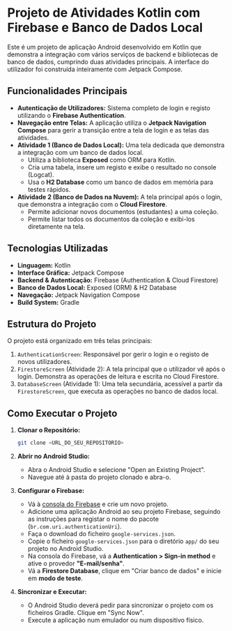 # Projeto de Atividades Kotlin com Firebase e Banco de Dados Local

Este é um projeto de aplicação Android desenvolvido em Kotlin que demonstra a integração com vários serviços de backend e bibliotecas de banco de dados, cumprindo duas atividades principais. A interface do utilizador foi construída inteiramente com Jetpack Compose.

## Funcionalidades Principais

* **Autenticação de Utilizadores:** Sistema completo de login e registo utilizando o **Firebase Authentication**.
* **Navegação entre Telas:** A aplicação utiliza o **Jetpack Navigation Compose** para gerir a transição entre a tela de login e as telas das atividades.
* **Atividade 1 (Banco de Dados Local):** Uma tela dedicada que demonstra a integração com um banco de dados local.
    * Utiliza a biblioteca **Exposed** como ORM para Kotlin.
    * Cria uma tabela, insere um registo e exibe o resultado no console (Logcat).
    * Usa o **H2 Database** como um banco de dados em memória para testes rápidos.
* **Atividade 2 (Banco de Dados na Nuvem):** A tela principal após o login, que demonstra a integração com o **Cloud Firestore**.
    * Permite adicionar novos documentos (estudantes) a uma coleção.
    * Permite listar todos os documentos da coleção e exibi-los diretamente na tela.

## Tecnologias Utilizadas

* **Linguagem:** Kotlin
* **Interface Gráfica:** Jetpack Compose
* **Backend & Autenticação:** Firebase (Authentication & Cloud Firestore)
* **Banco de Dados Local:** Exposed (ORM) & H2 Database
* **Navegação:** Jetpack Navigation Compose
* **Build System:** Gradle

## Estrutura do Projeto

O projeto está organizado em três telas principais:

1.  `AuthenticationScreen`: Responsável por gerir o login e o registo de novos utilizadores.
2.  `FirestoreScreen` (Atividade 2): A tela principal que o utilizador vê após o login. Demonstra as operações de leitura e escrita no Cloud Firestore.
3.  `DatabaseScreen` (Atividade 1): Uma tela secundária, acessível a partir da `FirestoreScreen`, que executa as operações no banco de dados local.

## Como Executar o Projeto

1.  **Clonar o Repositório:**
    ```bash
    git clone <URL_DO_SEU_REPOSITORIO>
    ```

2.  **Abrir no Android Studio:**
    * Abra o Android Studio e selecione "Open an Existing Project".
    * Navegue até à pasta do projeto clonado e abra-o.

3.  **Configurar o Firebase:**
    * Vá à [consola do Firebase](https://console.firebase.google.com/) e crie um novo projeto.
    * Adicione uma aplicação Android ao seu projeto Firebase, seguindo as instruções para registar o nome do pacote (`br.com.uri.authenticationUri`).
    * Faça o download do ficheiro `google-services.json`.
    * Copie o ficheiro `google-services.json` para o diretório `app/` do seu projeto no Android Studio.
    * Na consola do Firebase, vá a **Authentication > Sign-in method** e ative o provedor **"E-mail/senha"**.
    * Vá a **Firestore Database**, clique em "Criar banco de dados" e inicie em **modo de teste**.

4.  **Sincronizar e Executar:**
    * O Android Studio deverá pedir para sincronizar o projeto com os ficheiros Gradle. Clique em "Sync Now".
    * Execute a aplicação num emulador ou num dispositivo físico.

